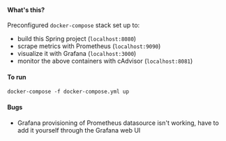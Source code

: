 #### What's this?
Preconfigured `docker-compose` stack set up to:  
- build this Spring project  (`localhost:8080`)
- scrape metrics with Prometheus (`localhost:9090`)
- visualize it with Grafana (`localhost:3000`)
- monitor the above containers with cAdvisor (`localhost:8081`)

#### To run
`docker-compose -f docker-compose.yml up`


#### Bugs  
- Grafana provisioning of Prometheus datasource isn't working, have to add it yourself through the Grafana web UI